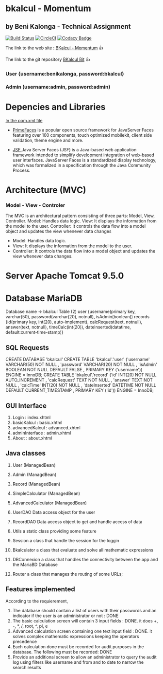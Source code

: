 # bkalcul - Momentum
## by Beni Kalonga - Technical Assignment

[![Build Status](https://travis-ci.org/ElliottLandsborough/dog-ceo-api.svg?branch=master)](src/)
[![CircleCI](https://circleci.com/gh/ElliottLandsborough/dog-ceo-api.svg?style=svg)](/WebContent)
[![Codacy Badge](https://api.codacy.com/project/badge/Grade/28e7bd35f2fe4d42a19aec5f705c5024)](src/)


The link to the web site : [BKalcul - Momentum](https://bkalcul.herokuapp.com/) 👍

The link to the git repository [BKalcul Bit](https://bitbucket.org/benikalonga/bkalcul/src/master/) 👍


### User {username:benikalonga, password:bkalcul)
### Admin (username:admin, password:admin)

# Depencies and Libraries
[In the pom.xml file](pom.xml)

- [PrimeFaces](https://www.primefaces.org/) is a popular open source framework for JavaServer Faces featuring over 100 components, touch optimized mobilekit, client side validation, theme engine and more.

- [JSF ](https://www.tutorialspoint.com/jsf/index.htm) Java Server Faces (JSF) is a Java-based web application framework intended to simplify development integration of web-based user interfaces. JavaServer Faces is a standardized display technology, which was formalized in a specification through the Java Community Process.

# Architecture (MVC)
### Model - View - Controler
The MVC is an architectural pattern consisting of three parts: Model, View, Controller. Model: Handles data logic. View: It displays the information from the model to the user. Controller: It controls the data flow into a model object and updates the view whenever data changes

- Model: Handles data logic.
- View: It displays the information from the model to the user.
- Controller: It controls the data flow into a model object and updates the view whenever data changes.

# Server Apache Tomcat 9.5.0

# Database MariaDB
  Database name -> bkalcul
Table (2)
	user {username(primary key, varchar(50), password(varchar(20), notnull), isAdmin(boolean))
	records {id(primary key, int(20), auto-implement), calcRequest(text, notnull), answer(text, notnull), 
		timeCalc(int(20)), dateInserted(datatime, default:current-time-stamp)}

## SQL Requests

CREATE DATABASE 'bkalcul'
CREATE TABLE 'bkalcul'.'user' ('username' VARCHAR(50) NOT NULL , 'password' VARCHAR(20) NOT NULL ,
			'isAdmin' BOOLEAN NOT NULL DEFAULT FALSE , PRIMARY KEY ('username')) ENGINE = InnoDB;
CREATE TABLE 'bkalcul'.'record' ('id' INT(20) NOT NULL AUTO_INCREMENT , 'calcRequest' TEXT NOT NULL , 'answer' TEXT NOT NULL , 'calcTime' INT(20) NOT NULL , 'dateInserted' DATETIME NOT NULL DEFAULT CURRENT_TIMESTAMP , PRIMARY KEY ('id')) ENGINE = InnoDB;

## GUI Interface

1. Login : index.xhtml
2. basicKalcul : basic.xhtml
3. advancedKalcul : advanced.xhtml
4. adminInterface : admin.xhtml
5. About : about.xhtml

## Java classes

1. User (ManagedBean)
2. Admin (ManagdBean)
3. Record (ManagedBean)
3. SimpleCalculator (ManagedBean)
4. AdvancedCalculator (ManagedBean)

5. UserDAO Data access object for the user
6. RecordDAO Data access object to get and handle access of data
8. Utils a static class providing some feature
9. Session a class that handle the session for the loggin 

10. Bkalculator a class that evaluate and solve all mathematic expressions
11. DBConnexion a class that handles the connectivity between the app and the MariaBD Database
12. Router a class that manages the routing of some URLs;


## Features implemented
According to the requierement,

1. The database should contain a list of users with their passwords and an indicator if the user is an administrator or not : DONE
2. The basic calculation screen will contain 3 input fields : DONE. it does +, -, *, /, root, ^, pi, e
3. Advanced calculation screen containing one text input field : DONE. it solves complex mathematic expressions keeping the operators precedence 
4. Each calculation done must be recorded for audit purposes in the database. The following must be recorded: DONE
5. Provide an additional screen to allow an administrator to query the audit log using filters like username and from and to date to narrow the search results
